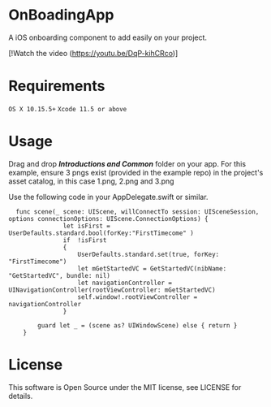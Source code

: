 # OnBoadingApp
A iOS onboarding component to add easily on your project.

[!Watch the video (https://youtu.be/DqP-kihCRco)]

# Requirements
`OS X 10.15.5+`
`Xcode 11.5 or above`

# Usage
Drag and drop ***Introductions and Common*** folder on your app.
For this example, ensure 3 pngs exist (provided in the example repo) in the project's asset catalog, in this case 1.png, 2.png and 3.png

Use the following code in your AppDelegate.swift or similar.

```
  func scene(_ scene: UIScene, willConnectTo session: UISceneSession, options connectionOptions: UIScene.ConnectionOptions) {
               let isFirst = UserDefaults.standard.bool(forKey:"FirstTimecome" )
               if  !isFirst
               {
                   UserDefaults.standard.set(true, forKey: "FirstTimecome")
                   let mGetStartedVC = GetStartedVC(nibName: "GetStartedVC", bundle: nil)
                   let navigationController = UINavigationController(rootViewController: mGetStartedVC)
                   self.window!.rootViewController = navigationController
               }
        
        guard let _ = (scene as? UIWindowScene) else { return }
    }
```

# License
This software is Open Source under the MIT license, see LICENSE for details.
